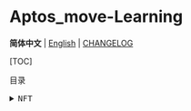 <a name="readme-top"></a>

# Aptos_move-Learning

**简体中文** | [English](Docs/en/README.md) | [CHANGELOG](Docs/CHANGELOG.md)

[TOC]

目录

<details>

<summary><kbd>NFT</kbd></summary>

- [Hello world](./hello_world/): 一个简单功能的 NFT mnt 合约, 一次只能创建一个, 并且不能重复创建, 没有错误处理

- [算法](./arithmetic/): 这是上一个版本的优化版本, 创建了一个 object, 用于存储引用和其他内容

- [官方案例](./move-examples/): 这是上一个版本的优化版本, 创建了一个 object, 用于存储引用和设置不同的 NFT 视图

</details>
